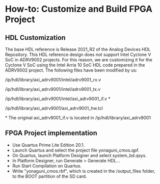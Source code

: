 # How-to: Customize and Build FPGA Project

## **HDL Customization**
  The base HDL reference is Release 2021_R2 of the Analog Devices HDL Repository.
  This HDL reference design does not support Intel Cyclone V SoC in ADRV9002 projects.
  For this reason, we are customizing it for the Cyclone V SoC using the Intel Arria 10 SoC HDL code prepared in the ADRV9002 project.
  The following files have been modified by us:
  
  /ip/hdl/library/axi_adrv9001/intel/adrv9001_rx.v
  
  /ip/hdl/library/axi_adrv9001/intel/adrv9001_tx.v
  
  /ip/hdl/library/axi_adrv9001/intel/axi_adrv9001_if.v *
  
  /ip/hdl/library/axi_adrv9001/axi_adrv9001_hw.tcl

\* The original axi_adrv9001_if.v is located in /ip/hdl/library/axi_adrv9001

## **FPGA Project implementation**
  - Use Quartus Prime Lite Edition 20.1.
  - Launch Quartus and select the project file yonaguni_cmos.qpf.
  - On Quartus, launch Platform Designer and select system_bd.qsys.
  - In Platform Designer, run Generate > Generate HDL...
  - Run Start Compilation on Quartus.
  - Write "yonaguni_cmos.rbf", which is created in the /output_files folder, to the BOOT partition of the SD card.
